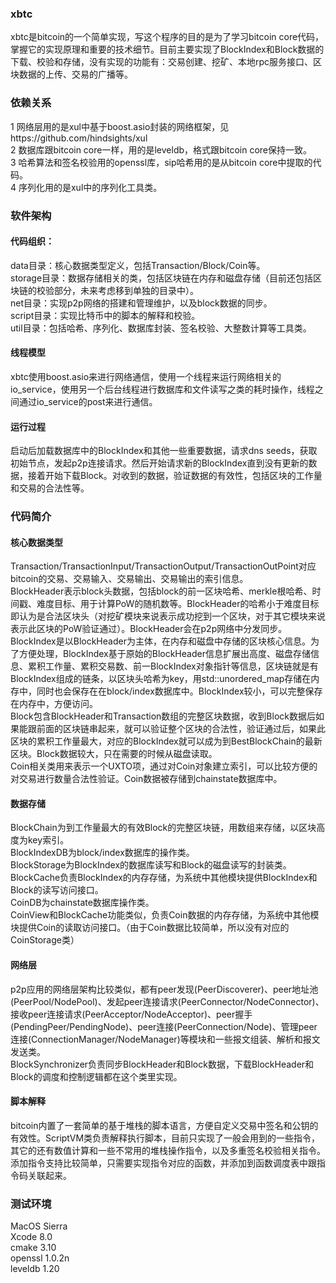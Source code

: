 ### xbtc
xbtc是bitcoin的一个简单实现，写这个程序的目的是为了学习bitcoin core代码，掌握它的实现原理和重要的技术细节。目前主要实现了BlockIndex和Block数据的下载、校验和存储，没有实现的功能有：交易创建、挖矿、本地rpc服务接口、区块数据的上传、交易的广播等。
### 依赖关系
1 网络层用的是xul中基于boost.asio封装的网络框架，见https://github.com/hindsights/xul<br>
2 数据库跟bitcoin core一样，用的是leveldb，格式跟bitcoin core保持一致。<br>
3 哈希算法和签名校验用的openssl库，sip哈希用的是从bitcoin core中提取的代码。<br>
4 序列化用的是xul中的序列化工具类。<br>
### 软件架构
#### 代码组织：
data目录：核心数据类型定义，包括Transaction/Block/Coin等。<br>
storage目录：数据存储相关的类，包括区块链在内存和磁盘存储（目前还包括区块链的校验部分，未来考虑移到单独的目录中）。<br>
net目录：实现p2p网络的搭建和管理维护，以及block数据的同步。<br>
script目录：实现比特币中的脚本的解释和校验。<br>
util目录：包括哈希、序列化、数据库封装、签名校验、大整数计算等工具类。<br>
#### 线程模型
xbtc使用boost.asio来进行网络通信，使用一个线程来运行网络相关的io_service，使用另一个后台线程进行数据库和文件读写之类的耗时操作，线程之间通过io_service的post来进行通信。<br>
#### 运行过程
启动后加载数据库中的BlockIndex和其他一些重要数据，请求dns seeds，获取初始节点，发起p2p连接请求。然后开始请求新的BlockIndex直到没有更新的数据，接着开始下载Block。对收到的数据，验证数据的有效性，包括区块的工作量和交易的合法性等。<br>
### 代码简介
#### 核心数据类型
Transaction/TransactionInput/TransactionOutput/TransactionOutPoint对应bitcoin的交易、交易输入、交易输出、交易输出的索引信息。<br>
BlockHeader表示block头数据，包括block的前一区块哈希、merkle根哈希、时间戳、难度目标、用于计算PoW的随机数等。BlockHeader的哈希小于难度目标即认为是合法区块头（对挖矿模块来说表示成功挖到一个区块，对于其它模块来说表示此区块的PoW验证通过）。BlockHeader会在p2p网络中分发同步。<br>
BlockIndex是以BlockHeader为主体，在内存和磁盘中存储的区块核心信息。为了方便处理，BlockIndex基于原始的BlockHeader信息扩展出高度、磁盘存储信息、累积工作量、累积交易数、前一BlockIndex对象指针等信息，区块链就是有BlockIndex组成的链条，以区块头哈希为key，用std::unordered_map存储在内存中，同时也会保存在在block/index数据库中。BlockIndex较小，可以完整保存在内存中，方便访问。<br>
Block包含BlockHeader和Transaction数组的完整区块数据，收到Block数据后如果能跟前面的区块链串起来，就可以验证整个区块的合法性，验证通过后，如果此区块的累积工作量最大，对应的BlockIndex就可以成为到BestBlockChain的最新区块。Block数据较大，只在需要的时候从磁盘读取。<br>
Coin相关类用来表示一个UXTO项，通过对Coin对象建立索引，可以比较方便的对交易进行数量合法性验证。Coin数据被存储到chainstate数据库中。<br>
#### 数据存储
BlockChain为到工作量最大的有效Block的完整区块链，用数组来存储，以区块高度为key索引。<br>
BlockIndexDB为block/index数据库的操作类。<br>
BlockStorage为BlockIndex的数据库读写和Block的磁盘读写的封装类。<br>
BlockCache负责BlockIndex的内存存储，为系统中其他模块提供BlockIndex和Block的读写访问接口。<br>
CoinDB为chainstate数据库操作类。<br>
CoinView和BlockCache功能类似，负责Coin数据的内存存储，为系统中其他模块提供Coin的读取访问接口。（由于Coin数据比较简单，所以没有对应的CoinStorage类）<br>
#### 网络层
p2p应用的网络层架构比较类似，都有peer发现(PeerDiscoverer)、peer地址池(PeerPool/NodePool)、发起peer连接请求(PeerConnector/NodeConnector)、接收peer连接请求(PeerAcceptor/NodeAcceptor)、peer握手(PendingPeer/PendingNode)、peer连接(PeerConnection/Node)、管理peer连接(ConnectionManager/NodeManager)等模块和一些报文组装、解析和报文发送类。<br>
BlockSynchronizer负责同步BlockHeader和Block数据，下载BlockHeader和Block的调度和控制逻辑都在这个类里实现。<br>
#### 脚本解释
bitcoin内置了一套简单的基于堆栈的脚本语言，方便自定义交易中签名和公钥的有效性。ScriptVM类负责解释执行脚本，目前只实现了一般会用到的一些指令，其它的还有数值计算和一些不常用的堆栈操作指令，以及多重签名校验相关指令。添加指令支持比较简单，只需要实现指令对应的函数，并添加到函数调度表中跟指令码关联起来。<br>
### 测试环境
MacOS Sierra<br>
Xcode 8.0<br>
cmake 3.10<br>
openssl 1.0.2n<br>
leveldb 1.20<br>
